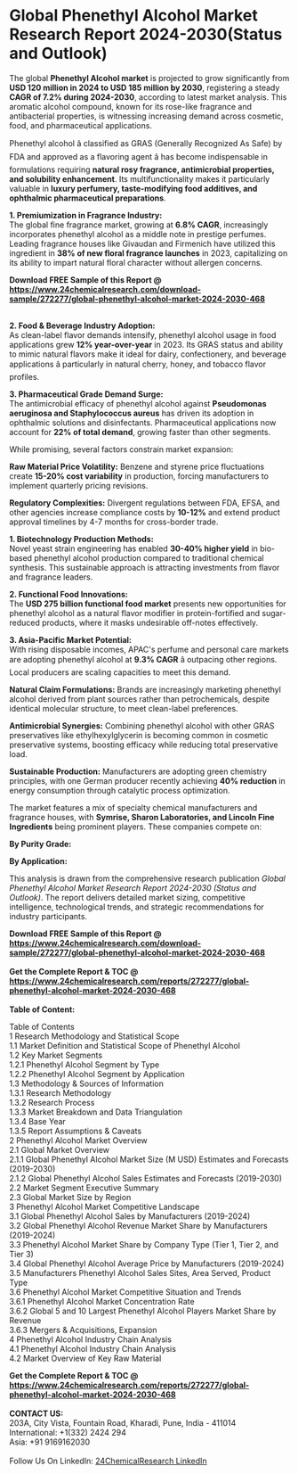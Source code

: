 <h1>Global Phenethyl Alcohol Market Research Report 2024-2030(Status and Outlook)</h1><p>The global <strong>Phenethyl Alcohol market</strong> is projected to grow significantly from <strong>USD 120 million in 2024 to USD 185 million by 2030</strong>, registering a steady <strong>CAGR of 7.2% during 2024-2030</strong>, according to latest market analysis. This aromatic alcohol compound, known for its rose-like fragrance and antibacterial properties, is witnessing increasing demand across cosmetic, food, and pharmaceutical applications.</p><p>Phenethyl alcohol â classified as GRAS (Generally Recognized As Safe) by FDA and approved as a flavoring agent â has become indispensable in formulations requiring <strong>natural rosy fragrance, antimicrobial properties, and solubility enhancement</strong>. Its multifunctionality makes it particularly valuable in <strong>luxury perfumery, taste-modifying food additives, and ophthalmic pharmaceutical preparations</strong>.</p><p><strong>1. Premiumization in Fragrance Industry:</strong><br>
The global fine fragrance market, growing at <strong>6.8% CAGR</strong>, increasingly incorporates phenethyl alcohol as a middle note in prestige perfumes. Leading fragrance houses like Givaudan and Firmenich have utilized this ingredient in <strong>38% of new floral fragrance launches</strong> in 2023, capitalizing on its ability to impart natural floral character without allergen concerns.</p><div><b>Download FREE Sample of this Report @ 
            <a href="https://www.24chemicalresearch.com/download-sample/272277/global-phenethyl-alcohol-market-2024-2030-468">
            https://www.24chemicalresearch.com/download-sample/272277/global-phenethyl-alcohol-market-2024-2030-468</a></b></div><br><p><strong>2. Food &amp; Beverage Industry Adoption:</strong><br>
As clean-label flavor demands intensify, phenethyl alcohol usage in food applications grew <strong>12% year-over-year</strong> in 2023. Its GRAS status and ability to mimic natural flavors make it ideal for dairy, confectionery, and beverage applications â particularly in natural cherry, honey, and tobacco flavor profiles.</p><p><strong>3. Pharmaceutical Grade Demand Surge:</strong><br>
The antimicrobial efficacy of phenethyl alcohol against <strong>Pseudomonas aeruginosa and Staphylococcus aureus</strong> has driven its adoption in ophthalmic solutions and disinfectants. Pharmaceutical applications now account for <strong>22% of total demand</strong>, growing faster than other segments.</p><p>While promising, several factors constrain market expansion:</p><p><strong>Raw Material Price Volatility:</strong> Benzene and styrene price fluctuations create <strong>15-20% cost variability</strong> in production, forcing manufacturers to implement quarterly pricing revisions.</p><p><strong>Regulatory Complexities:</strong> Divergent regulations between FDA, EFSA, and other agencies increase compliance costs by <strong>10-12%</strong> and extend product approval timelines by 4-7 months for cross-border trade.</p><p><strong>1. Biotechnology Production Methods:</strong><br>
Novel yeast strain engineering has enabled <strong>30-40% higher yield</strong> in bio-based phenethyl alcohol production compared to traditional chemical synthesis. This sustainable approach is attracting investments from flavor and fragrance leaders.</p><p><strong>2. Functional Food Innovations:</strong><br>
The <strong>USD 275 billion functional food market</strong> presents new opportunities for phenethyl alcohol as a natural flavor modifier in protein-fortified and sugar-reduced products, where it masks undesirable off-notes effectively.</p><p><strong>3. Asia-Pacific Market Potential:</strong><br>
With rising disposable incomes, APAC's perfume and personal care markets are adopting phenethyl alcohol at <strong>9.3% CAGR</strong> â outpacing other regions. Local producers are scaling capacities to meet this demand.</p><p><strong>Natural Claim Formulations:</strong> Brands are increasingly marketing phenethyl alcohol derived from plant sources rather than petrochemicals, despite identical molecular structure, to meet clean-label preferences.</p><p><strong>Antimicrobial Synergies:</strong> Combining phenethyl alcohol with other GRAS preservatives like ethylhexylglycerin is becoming common in cosmetic preservative systems, boosting efficacy while reducing total preservative load.</p><p><strong>Sustainable Production:</strong> Manufacturers are adopting green chemistry principles, with one German producer recently achieving <strong>40% reduction</strong> in energy consumption through catalytic process optimization.</p><p>The market features a mix of specialty chemical manufacturers and fragrance houses, with <strong>Symrise, Sharon Laboratories, and Lincoln Fine Ingredients</strong> being prominent players. These companies compete on:</p><p><strong>By Purity Grade:</strong></p><p><strong>By Application:</strong></p><p>This analysis is drawn from the comprehensive research publication <em>Global Phenethyl Alcohol Market Research Report 2024-2030 (Status and Outlook)</em>. The report delivers detailed market sizing, competitive intelligence, technological trends, and strategic recommendations for industry participants.</p><div><b>Download FREE Sample of this Report @ 
            <a href="https://www.24chemicalresearch.com/download-sample/272277/global-phenethyl-alcohol-market-2024-2030-468">
            https://www.24chemicalresearch.com/download-sample/272277/global-phenethyl-alcohol-market-2024-2030-468</a></b></div><br><div><b>Get the Complete Report & TOC @ 
            <a href="https://www.24chemicalresearch.com/reports/272277/global-phenethyl-alcohol-market-2024-2030-468">
            https://www.24chemicalresearch.com/reports/272277/global-phenethyl-alcohol-market-2024-2030-468</a></b></div><br>
            <b>Table of Content:</b><p>Table of Contents<br />
1 Research Methodology and Statistical Scope<br />
1.1 Market Definition and Statistical Scope of Phenethyl Alcohol<br />
1.2 Key Market Segments<br />
1.2.1 Phenethyl Alcohol Segment by Type<br />
1.2.2 Phenethyl Alcohol Segment by Application<br />
1.3 Methodology & Sources of Information<br />
1.3.1 Research Methodology<br />
1.3.2 Research Process<br />
1.3.3 Market Breakdown and Data Triangulation<br />
1.3.4 Base Year<br />
1.3.5 Report Assumptions & Caveats<br />
2 Phenethyl Alcohol Market Overview<br />
2.1 Global Market Overview<br />
2.1.1 Global Phenethyl Alcohol Market Size (M USD) Estimates and Forecasts (2019-2030)<br />
2.1.2 Global Phenethyl Alcohol Sales Estimates and Forecasts (2019-2030)<br />
2.2 Market Segment Executive Summary<br />
2.3 Global Market Size by Region<br />
3 Phenethyl Alcohol Market Competitive Landscape<br />
3.1 Global Phenethyl Alcohol Sales by Manufacturers (2019-2024)<br />
3.2 Global Phenethyl Alcohol Revenue Market Share by Manufacturers (2019-2024)<br />
3.3 Phenethyl Alcohol Market Share by Company Type (Tier 1, Tier 2, and Tier 3)<br />
3.4 Global Phenethyl Alcohol Average Price by Manufacturers (2019-2024)<br />
3.5 Manufacturers Phenethyl Alcohol Sales Sites, Area Served, Product Type<br />
3.6 Phenethyl Alcohol Market Competitive Situation and Trends<br />
3.6.1 Phenethyl Alcohol Market Concentration Rate<br />
3.6.2 Global 5 and 10 Largest Phenethyl Alcohol Players Market Share by Revenue<br />
3.6.3 Mergers & Acquisitions, Expansion<br />
4 Phenethyl Alcohol Industry Chain Analysis<br />
4.1 Phenethyl Alcohol Industry Chain Analysis<br />
4.2 Market Overview of Key Raw Material</p><div><b>Get the Complete Report & TOC @ 
            <a href="https://www.24chemicalresearch.com/reports/272277/global-phenethyl-alcohol-market-2024-2030-468">
            https://www.24chemicalresearch.com/reports/272277/global-phenethyl-alcohol-market-2024-2030-468</a></b></div><br><b>CONTACT US:</b><br>
            203A, City Vista, Fountain Road, Kharadi, Pune, India - 411014<br>
            International: +1(332) 2424 294<br>
            Asia: +91 9169162030 <br><br>
            Follow Us On LinkedIn: <a href="https://www.linkedin.com/company/24chemicalresearch/">24ChemicalResearch LinkedIn</a>